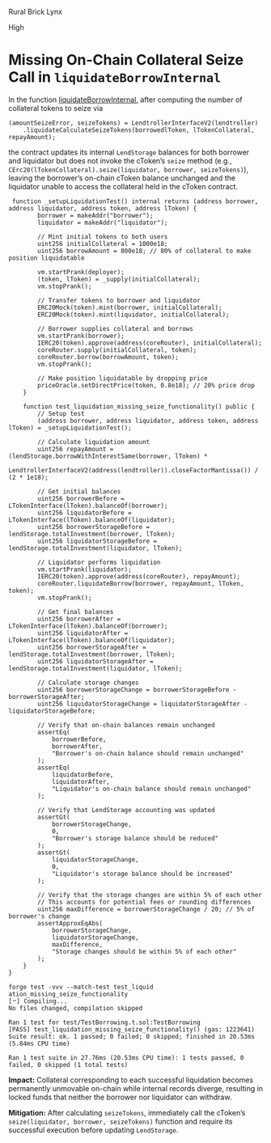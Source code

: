 Rural Brick Lynx

High

# Missing On-Chain Collateral Seize Call in `liquidateBorrowInternal`

In the function [liquidateBorrowInternal](https://github.com/sherlock-audit/2025-05-lend-audit-contest/blob/main/Lend-V2/src/LayerZero/CoreRouter.sol#L256-L276), after computing the number of collateral tokens to seize via

```solidity
(amountSeizeError, seizeTokens) = LendtrollerInterfaceV2(lendtroller)
    .liquidateCalculateSeizeTokens(borrowedlToken, lTokenCollateral, repayAmount);
```

the contract updates its internal `LendStorage` balances for both borrower and liquidator but does not invoke the cToken’s `seize` method (e.g., `CErc20(lTokenCollateral).seize(liquidator, borrower, seizeTokens)`), leaving the borrower’s on-chain cToken balance unchanged and the liquidator unable to access the collateral held in the cToken contract.


```solidity
 function _setupLiquidationTest() internal returns (address borrower, address liquidator, address token, address lToken) {
        borrower = makeAddr("borrower");
        liquidator = makeAddr("liquidator");
        
        // Mint initial tokens to both users
        uint256 initialCollateral = 1000e18;
        uint256 borrowAmount = 800e18; // 80% of collateral to make position liquidatable
        
        vm.startPrank(deployer);
        (token, lToken) = _supply(initialCollateral);
        vm.stopPrank();
        
        // Transfer tokens to borrower and liquidator
        ERC20Mock(token).mint(borrower, initialCollateral);
        ERC20Mock(token).mint(liquidator, initialCollateral);
        
        // Borrower supplies collateral and borrows
        vm.startPrank(borrower);
        IERC20(token).approve(address(coreRouter), initialCollateral);
        coreRouter.supply(initialCollateral, token);
        coreRouter.borrow(borrowAmount, token);
        vm.stopPrank();
        
        // Make position liquidatable by dropping price
        priceOracle.setDirectPrice(token, 0.8e18); // 20% price drop
    }

    function test_liquidation_missing_seize_functionality() public {
        // Setup test
        (address borrower, address liquidator, address token, address lToken) = _setupLiquidationTest();
        
        // Calculate liquidation amount
        uint256 repayAmount = (lendStorage.borrowWithInterestSame(borrower, lToken) * 
            LendtrollerInterfaceV2(address(lendtroller)).closeFactorMantissa()) / (2 * 1e18);
        
        // Get initial balances
        uint256 borrowerBefore = LTokenInterface(lToken).balanceOf(borrower);
        uint256 liquidatorBefore = LTokenInterface(lToken).balanceOf(liquidator);
        uint256 borrowerStorageBefore = lendStorage.totalInvestment(borrower, lToken);
        uint256 liquidatorStorageBefore = lendStorage.totalInvestment(liquidator, lToken);
        
        // Liquidator performs liquidation
        vm.startPrank(liquidator);
        IERC20(token).approve(address(coreRouter), repayAmount);
        coreRouter.liquidateBorrow(borrower, repayAmount, lToken, token);
        vm.stopPrank();
        
        // Get final balances
        uint256 borrowerAfter = LTokenInterface(lToken).balanceOf(borrower);
        uint256 liquidatorAfter = LTokenInterface(lToken).balanceOf(liquidator);
        uint256 borrowerStorageAfter = lendStorage.totalInvestment(borrower, lToken);
        uint256 liquidatorStorageAfter = lendStorage.totalInvestment(liquidator, lToken);
        
        // Calculate storage changes
        uint256 borrowerStorageChange = borrowerStorageBefore - borrowerStorageAfter;
        uint256 liquidatorStorageChange = liquidatorStorageAfter - liquidatorStorageBefore;
        
        // Verify that on-chain balances remain unchanged
        assertEq(
            borrowerBefore,
            borrowerAfter,
            "Borrower's on-chain balance should remain unchanged"
        );
        assertEq(
            liquidatorBefore,
            liquidatorAfter,
            "Liquidator's on-chain balance should remain unchanged"
        );
        
        // Verify that LendStorage accounting was updated
        assertGt(
            borrowerStorageChange,
            0,
            "Borrower's storage balance should be reduced"
        );
        assertGt(
            liquidatorStorageChange,
            0,
            "Liquidator's storage balance should be increased"
        );
        
        // Verify that the storage changes are within 5% of each other
        // This accounts for potential fees or rounding differences
        uint256 maxDifference = borrowerStorageChange / 20; // 5% of borrower's change
        assertApproxEqAbs(
            borrowerStorageChange,
            liquidatorStorageChange,
            maxDifference,
            "Storage changes should be within 5% of each other"
        );
    }
}
```
```solidity
forge test -vvv --match-test test_liquid
ation_missing_seize_functionality
[⠒] Compiling...
No files changed, compilation skipped

Ran 1 test for test/TestBorrowing.t.sol:TestBorrowing
[PASS] test_liquidation_missing_seize_functionality() (gas: 1223641)
Suite result: ok. 1 passed; 0 failed; 0 skipped; finished in 20.53ms (5.84ms CPU time)

Ran 1 test suite in 27.76ms (20.53ms CPU time): 1 tests passed, 0 failed, 0 skipped (1 total tests)
```

**Impact:**
Collateral corresponding to each successful liquidation becomes permanently unmovable on-chain while internal records diverge, resulting in locked funds that neither the borrower nor liquidator can withdraw.

**Mitigation:**
After calculating `seizeTokens`, immediately call the cToken’s `seize(liquidator, borrower, seizeTokens)` function and require its successful execution before updating `LendStorage`.
